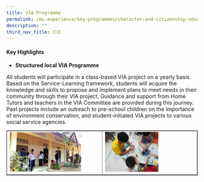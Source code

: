 ```yaml
---
title: VIA Programme
permalink: /mi-experience/key-programmes/character-and-citizenship-education/via-programme/
description: ""
third_nav_title: CCE
---
```

<h4><strong>Key Highlights</strong></h4>
<ul>
<li><strong>Structured local VIA Programme</strong></li>
</ul>
<p>All students will participate in a class-based VIA project on a yearly basis. Based on the Service-Learning framework, students will acquire the knowledge and skills to propose and implement plans to meet needs in their community through their VIA project. Guidance and support from Home Tutors and teachers in the VIA Committee are provided during this journey. Past projects include an outreach to pre-school children on the importance of environment conservation, and student-initiated VIA projects to various social service agencies.</p>
<table style="border-collapse: collapse; width: 100%;" border="1">
<tbody>
<tr>
<td style="width: 50%;"><img style="width: 80%;" src="/images/via1.jpg" /></td>
<td style="width: 50%;"><img style="width: 60%;" src="/images/via2.png" /></td>
</tr>
</tbody>
</table>